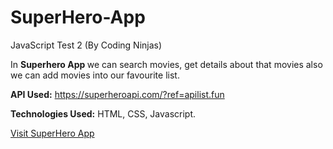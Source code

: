 # SuperHero-App

JavaScript Test 2 (By Coding Ninjas)

In <b> Superhero App </b> we can search movies, get details about that movies also we can add movies into our favourite list.

<b> API Used:</b> https://superheroapi.com/?ref=apilist.fun

<b> Technologies Used:</b> HTML, CSS, Javascript.

<a href= https://akhileshdubey1425.github.io/SuperHero-App/ >Visit SuperHero App</a>
